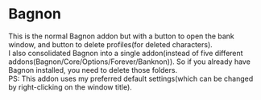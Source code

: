 # Bagnon
This is the normal Bagnon addon but with a button to open the bank window, and button to delete profiles(for deleted characters).  
I also consolidated Bagnon into a single addon(instead of five different addons(Bagnon/Core/Options/Forever/Banknon)). So if you already have Bagnon installed, you need to delete those folders.  
PS: This addon uses my preferred default settings(which can be changed by right-clicking on the window title).
